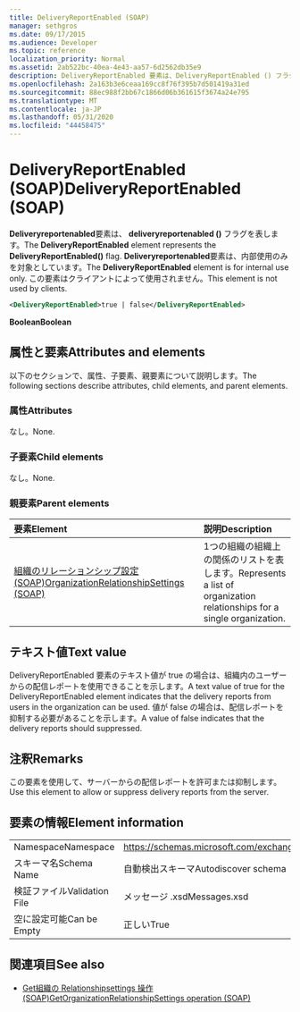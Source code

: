 ```yaml
---
title: DeliveryReportEnabled (SOAP)
manager: sethgros
ms.date: 09/17/2015
ms.audience: Developer
ms.topic: reference
localization_priority: Normal
ms.assetid: 2ab522bc-40ea-4e43-aa57-6d2562db35e9
description: DeliveryReportEnabled 要素は、DeliveryReportEnabled () フラグを表します。 DeliveryReportEnabled 要素は、内部使用のみを対象としています。 この要素はクライアントによって使用されません。
ms.openlocfilehash: 2a163b3e6ceaa169cc8f76f395b7d501419a31ed
ms.sourcegitcommit: 88ec988f2bb67c1866d06b361615f3674a24e795
ms.translationtype: MT
ms.contentlocale: ja-JP
ms.lasthandoff: 05/31/2020
ms.locfileid: "44458475"
---
```

# <a name="deliveryreportenabled-soap"></a><span data-ttu-id="c1fc6-105">DeliveryReportEnabled (SOAP)</span><span class="sxs-lookup"><span data-stu-id="c1fc6-105">DeliveryReportEnabled (SOAP)</span></span>

<span data-ttu-id="c1fc6-106">**Deliveryreportenabled**要素は、 **deliveryreportenabled ()** フラグを表します。</span><span class="sxs-lookup"><span data-stu-id="c1fc6-106">The **DeliveryReportEnabled** element represents the **DeliveryReportEnabled()** flag.</span></span> <span data-ttu-id="c1fc6-107">**Deliveryreportenabled**要素は、内部使用のみを対象としています。</span><span class="sxs-lookup"><span data-stu-id="c1fc6-107">The **DeliveryReportEnabled** element is for internal use only.</span></span> <span data-ttu-id="c1fc6-108">この要素はクライアントによって使用されません。</span><span class="sxs-lookup"><span data-stu-id="c1fc6-108">This element is not used by clients.</span></span> 
  
```XML
<DeliveryReportEnabled>true | false</DeliveryReportEnabled>
```

 <span data-ttu-id="c1fc6-109">**Boolean**</span><span class="sxs-lookup"><span data-stu-id="c1fc6-109">**Boolean**</span></span>
## <a name="attributes-and-elements"></a><span data-ttu-id="c1fc6-110">属性と要素</span><span class="sxs-lookup"><span data-stu-id="c1fc6-110">Attributes and elements</span></span>

<span data-ttu-id="c1fc6-111">以下のセクションで、属性、子要素、親要素について説明します。</span><span class="sxs-lookup"><span data-stu-id="c1fc6-111">The following sections describe attributes, child elements, and parent elements.</span></span>
  
### <a name="attributes"></a><span data-ttu-id="c1fc6-112">属性</span><span class="sxs-lookup"><span data-stu-id="c1fc6-112">Attributes</span></span>

<span data-ttu-id="c1fc6-113">なし。</span><span class="sxs-lookup"><span data-stu-id="c1fc6-113">None.</span></span>
  
### <a name="child-elements"></a><span data-ttu-id="c1fc6-114">子要素</span><span class="sxs-lookup"><span data-stu-id="c1fc6-114">Child elements</span></span>

<span data-ttu-id="c1fc6-115">なし。</span><span class="sxs-lookup"><span data-stu-id="c1fc6-115">None.</span></span>
  
### <a name="parent-elements"></a><span data-ttu-id="c1fc6-116">親要素</span><span class="sxs-lookup"><span data-stu-id="c1fc6-116">Parent elements</span></span>

|<span data-ttu-id="c1fc6-117">**要素**</span><span class="sxs-lookup"><span data-stu-id="c1fc6-117">**Element**</span></span>|<span data-ttu-id="c1fc6-118">**説明**</span><span class="sxs-lookup"><span data-stu-id="c1fc6-118">**Description**</span></span>|
|:-----|:-----|
|[<span data-ttu-id="c1fc6-119">組織のリレーションシップ設定 (SOAP)</span><span class="sxs-lookup"><span data-stu-id="c1fc6-119">OrganizationRelationshipSettings (SOAP)</span></span>](organizationrelationshipsettings-soap.md) <br/> |<span data-ttu-id="c1fc6-120">1つの組織の組織上の関係のリストを表します。</span><span class="sxs-lookup"><span data-stu-id="c1fc6-120">Represents a list of organization relationships for a single organization.</span></span>  <br/> |
   
## <a name="text-value"></a><span data-ttu-id="c1fc6-121">テキスト値</span><span class="sxs-lookup"><span data-stu-id="c1fc6-121">Text value</span></span>

<span data-ttu-id="c1fc6-122">DeliveryReportEnabled 要素のテキスト値が true の場合は、組織内のユーザーからの配信レポートを使用できることを示します。</span><span class="sxs-lookup"><span data-stu-id="c1fc6-122">A text value of true for the DeliveryReportEnabled element indicates that the delivery reports from users in the organization can be used.</span></span> <span data-ttu-id="c1fc6-123">値が false の場合は、配信レポートを抑制する必要があることを示します。</span><span class="sxs-lookup"><span data-stu-id="c1fc6-123">A value of false indicates that the delivery reports should suppressed.</span></span>
  
## <a name="remarks"></a><span data-ttu-id="c1fc6-124">注釈</span><span class="sxs-lookup"><span data-stu-id="c1fc6-124">Remarks</span></span>

<span data-ttu-id="c1fc6-125">この要素を使用して、サーバーからの配信レポートを許可または抑制します。</span><span class="sxs-lookup"><span data-stu-id="c1fc6-125">Use this element to allow or suppress delivery reports from the server.</span></span>
  
## <a name="element-information"></a><span data-ttu-id="c1fc6-126">要素の情報</span><span class="sxs-lookup"><span data-stu-id="c1fc6-126">Element information</span></span>

|||
|:-----|:-----|
|<span data-ttu-id="c1fc6-127">Namespace</span><span class="sxs-lookup"><span data-stu-id="c1fc6-127">Namespace</span></span>  <br/> |https://schemas.microsoft.com/exchange/2010/Autodiscover  <br/> |
|<span data-ttu-id="c1fc6-128">スキーマ名</span><span class="sxs-lookup"><span data-stu-id="c1fc6-128">Schema Name</span></span>  <br/> |<span data-ttu-id="c1fc6-129">自動検出スキーマ</span><span class="sxs-lookup"><span data-stu-id="c1fc6-129">Autodiscover schema</span></span>  <br/> |
|<span data-ttu-id="c1fc6-130">検証ファイル</span><span class="sxs-lookup"><span data-stu-id="c1fc6-130">Validation File</span></span>  <br/> |<span data-ttu-id="c1fc6-131">メッセージ .xsd</span><span class="sxs-lookup"><span data-stu-id="c1fc6-131">Messages.xsd</span></span>  <br/> |
|<span data-ttu-id="c1fc6-132">空に設定可能</span><span class="sxs-lookup"><span data-stu-id="c1fc6-132">Can be Empty</span></span>  <br/> |<span data-ttu-id="c1fc6-133">正しい</span><span class="sxs-lookup"><span data-stu-id="c1fc6-133">True</span></span>  <br/> |
   
## <a name="see-also"></a><span data-ttu-id="c1fc6-134">関連項目</span><span class="sxs-lookup"><span data-stu-id="c1fc6-134">See also</span></span>

- [<span data-ttu-id="c1fc6-135">Get組織の Relationshipsettings 操作 (SOAP)</span><span class="sxs-lookup"><span data-stu-id="c1fc6-135">GetOrganizationRelationshipSettings operation (SOAP)</span></span>](getorganizationrelationshipsettings-operation-soap.md)

